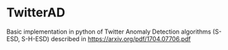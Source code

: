 # TwitterAD
Basic implementation in python of Twitter Anomaly Detection algorithms (S-ESD, S-H-ESD) described in https://arxiv.org/pdf/1704.07706.pdf
